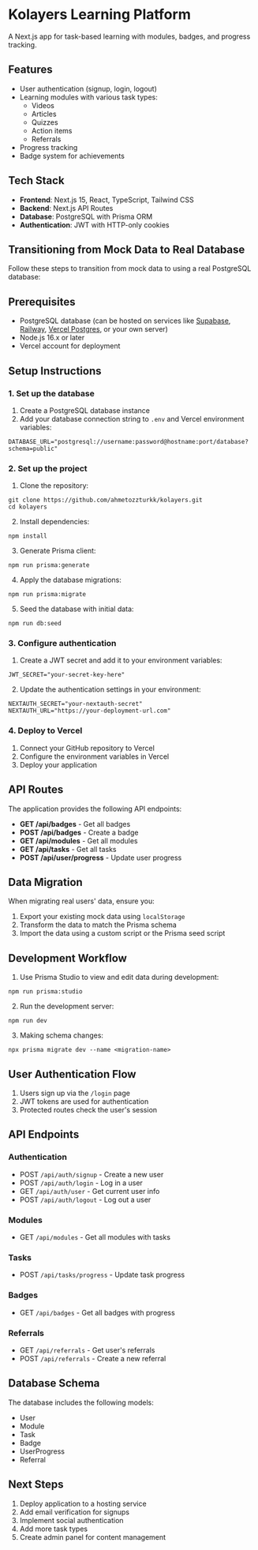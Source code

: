 # Kolayers Learning Platform

A Next.js app for task-based learning with modules, badges, and progress tracking.

## Features

- User authentication (signup, login, logout)
- Learning modules with various task types:
  - Videos
  - Articles
  - Quizzes
  - Action items
  - Referrals
- Progress tracking
- Badge system for achievements

## Tech Stack

- **Frontend**: Next.js 15, React, TypeScript, Tailwind CSS
- **Backend**: Next.js API Routes
- **Database**: PostgreSQL with Prisma ORM
- **Authentication**: JWT with HTTP-only cookies

## Transitioning from Mock Data to Real Database

Follow these steps to transition from mock data to using a real PostgreSQL database:

## Prerequisites

- PostgreSQL database (can be hosted on services like [Supabase](https://supabase.com/), [Railway](https://railway.app/), [Vercel Postgres](https://vercel.com/docs/storage/vercel-postgres), or your own server)
- Node.js 16.x or later
- Vercel account for deployment

## Setup Instructions

### 1. Set up the database

1. Create a PostgreSQL database instance
2. Add your database connection string to `.env` and Vercel environment variables:

```
DATABASE_URL="postgresql://username:password@hostname:port/database?schema=public"
```

### 2. Set up the project

1. Clone the repository:
```
git clone https://github.com/ahmetozzturkk/kolayers.git
cd kolayers
```

2. Install dependencies:
```
npm install
```

3. Generate Prisma client:
```
npm run prisma:generate
```

4. Apply the database migrations:
```
npm run prisma:migrate
```

5. Seed the database with initial data:
```
npm run db:seed
```

### 3. Configure authentication

1. Create a JWT secret and add it to your environment variables:
```
JWT_SECRET="your-secret-key-here"
```

2. Update the authentication settings in your environment:
```
NEXTAUTH_SECRET="your-nextauth-secret"
NEXTAUTH_URL="https://your-deployment-url.com"
```

### 4. Deploy to Vercel

1. Connect your GitHub repository to Vercel
2. Configure the environment variables in Vercel
3. Deploy your application

## API Routes

The application provides the following API endpoints:

- **GET /api/badges** - Get all badges
- **POST /api/badges** - Create a badge
- **GET /api/modules** - Get all modules
- **GET /api/tasks** - Get all tasks
- **POST /api/user/progress** - Update user progress

## Data Migration

When migrating real users' data, ensure you:

1. Export your existing mock data using `localStorage`
2. Transform the data to match the Prisma schema
3. Import the data using a custom script or the Prisma seed script

## Development Workflow

1. Use Prisma Studio to view and edit data during development:
```
npm run prisma:studio
```

2. Run the development server:
```
npm run dev
```

3. Making schema changes:
```
npx prisma migrate dev --name <migration-name>
```

## User Authentication Flow

1. Users sign up via the `/login` page
2. JWT tokens are used for authentication
3. Protected routes check the user's session

## API Endpoints

### Authentication
- POST `/api/auth/signup` - Create a new user
- POST `/api/auth/login` - Log in a user
- GET `/api/auth/user` - Get current user info
- POST `/api/auth/logout` - Log out a user

### Modules
- GET `/api/modules` - Get all modules with tasks

### Tasks
- POST `/api/tasks/progress` - Update task progress

### Badges
- GET `/api/badges` - Get all badges with progress

### Referrals
- GET `/api/referrals` - Get user's referrals
- POST `/api/referrals` - Create a new referral

## Database Schema

The database includes the following models:
- User
- Module
- Task
- Badge
- UserProgress
- Referral

## Next Steps

1. Deploy application to a hosting service
2. Add email verification for signups
3. Implement social authentication
4. Add more task types
5. Create admin panel for content management 